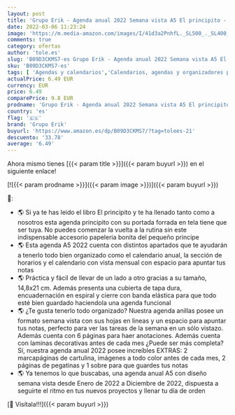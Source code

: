```yaml
---
layout: post
title: 'Grupo Erik - Agenda anual 2022 Semana vista A5 El principito - Agenda El principito - Agenda Semana vista 2022 │ Agenda A5 - Agenda 2022 - Planner 2022 - Agenda escolar 2022 - Producto con licencia oficial'
date: 2022-03-06 11:23:24
image: 'https://m.media-amazon.com/images/I/41d3a2PnhfL._SL500_._SL400_.jpg'
comments: true
category: ofertas
author: 'tole.es'
slug: 'B09D3CKMS7-es Grupo Erik - Agenda anual 2022 Semana vista A5 El...'
sku: 'B09D3CKMS7-es'
tags: [ 'Agendas y calendarios','Calendarios, agendas y organizadores personales','Oficina y papelería','escolar','grupo erik', ]
actualPrice: 6.49 EUR
currency: EUR
price: 6.49
comparePrice: 9.8 EUR
prodname: 'Grupo Erik - Agenda anual 2022 Semana vista A5 El principito - Agenda El principito - Agenda Semana vista 2022 │ Agenda A5 - Agenda 2022 - Planner 2022 - Agenda escolar 2022 - Producto con licencia oficial'
country: 'es'
flag: '🇪🇸'
brand: 'Grupo Erik'
buyurl: 'https://www.amazon.es/dp/B09D3CKMS7/?tag=tolees-21'
descuento: '33.78'
average: '6.49'
---
```


Ahora mismo tienes [{{< param title >}}]({{< param buyurl >}}) en el siguiente enlace!

[![{{< param prodname >}}]({{< param image >}})]({{< param buyurl >}})

🔎:

- 🌎 Si ya te has leido el libro El principito y te ha llenado tanto como a nosotros esta agenda principito con su portada forrada en tela tiene que ser tuya. No puedes comenzar la vuelta a la rutina sin este indispensable accesorio papeleria bonita del pequeño principe
- 🌎 Esta agenda A5 2022 cuenta con distintos apartados que te ayudarán a tenerlo todo bien organizado como el calendario anual, la sección de horarios y el calendario con vista mensual con espacio para apuntar tus notas
- 🌎 Práctica y fácil de llevar de un lado a otro gracias a su tamaño, 14,8x21 cm. Además presenta una cubierta de tapa dura, encuadernación en espiral y cierre con banda elástica para que todo esté bien guardado haciendola una agenda funcional
- 🌎 ¿Te gusta tenerlo todo organizado? Nuestra agenda anillas posee un formato semana vista con sus hojas en lineas y un espacio para apuntar tus notas, perfecto para ver las tareas de la semana en un sólo vistazo. Además cuenta con 6 páginas para haer anotaciones. Además cuenta con laminas decorativas antes de cada mes ¿Puede ser más completa? Sí, nuestra agenda anual 2022 posee increíbles EXTRAS: 2 marcapáginas de cartulina, imágenes a todo color antes de cada mes, 2 páginas de pegatinas y 1 sobre para que guardes tus notas
- 🌎 Ya tenemos lo que buscabas, una agenda anual A5 con diseño semana vista desde Enero de 2022 a Diciembre de 2022, dispuesta a seguirte el ritmo en tus nuevos proyectos y llenar tu día de orden

[🛒 Visítala!!!]({{< param buyurl >}})
